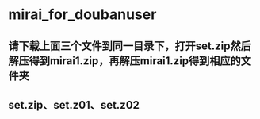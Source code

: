 # mirai_for_doubanuser

## 请下载上面三个文件到同一目录下，打开set.zip然后解压得到mirai1.zip，再解压mirai1.zip得到相应的文件夹

## set.zip、set.z01、set.z02
